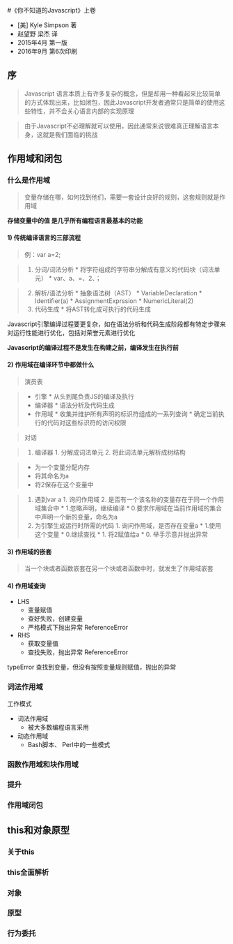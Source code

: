 #《你不知道的Javascript》上卷

* [美] Kyle Simpson 著
*  赵望野 梁杰 译
*  2015年4月 第一版
*  2016年9月 第6次印刷

## 序

> Javascript 语言本质上有许多复杂的概念，但是却用一种看起来比较简单的方式体现出来，比如闭包，因此Javascript开发者通常只是简单的使用这些特性，并不会关心语言内部的实现原理

> 由于Javascript不必理解就可以使用，因此通常来说很难真正理解语言本身，这就是我们面临的挑战

## 作用域和闭包
### 什么是作用域

> 变量存储在哪，如何找到他们，需要一套设计良好的规则，这套规则就是作用域

**存储变量中的值 是几乎所有编程语言最基本的功能**

#### 1) 传统编译语言的三部流程

> 例：var a=2;

> 1. 分词/词法分析
	* 将字符组成的字符串分解成有意义的代码块（词法单元）
	* var、a、=、2、；

> 2. 解析/语法分析
	* 抽象语法树（AST）
	* VariableDeclaration
		* Identifier(a)
		* AssignmentExprssion
			* NumericLiteral(2) 
> 3. 代码生成 
	* 将AST转化成可执行的代码生成

Javascript引擎编译过程要更复杂，如在语法分析和代码生成阶段都有特定步骤来对运行性能进行优化，包括对荣誉元素进行优化

**Javascript的编译过程不是发生在构建之前，编译发生在执行前**

#### 2) 作用域在编译环节中都做什么

> 演员表

> * 引擎
	* 从头到尾负责JS的编译及执行	
> * 编译器
	* 语法分析及代码生成 
> * 作用域
	* 收集并维护所有声明的标识符组成的一系列查询
	* 确定当前执行的代码对这些标识符的访问权限

> 对话

> 1. 编译器 
	1. 分解成词法单元
	2. 将此词法单元解析成树结构
	
> * 为一个变量分配内存
> * 将其命名为a
> * 将2保存在这个变量中

> 1. 遇到var a
	1. 询问作用域
	2. 是否有一个该名称的变量存在于同一个作用域集合中
		* 1.忽略声明，继续编译
		* 0.要求作用域在当前作用域的集合中声明一个新的变量，命名为a   
> 2. 为引擎生成运行时所需的代码
	1. 询问作用域，是否存在变量a
		* 1.使用这个变量
		* 0.继续查找
			* 1. 将2赋值给a
			* 0. 举手示意并抛出异常

#### 3) 作用域的嵌套
> 当一个块或者函数嵌套在另一个块或者函数中时，就发生了作用域嵌套

#### 4) 作用域查询

* LHS
	* 变量赋值
	* 查好失败，创建变量
	* 严格模式下抛出异常 ReferenceError
* RHS
	* 获取变量值 
	* 查找失败，抛出异常 ReferenceError

typeError 查找到变量，但没有按照变量规则赋值，抛出的异常 

### 词法作用域

工作模式

* 词法作用域
	* 被大多数编程语言采用 
* 动态作用域 
	* Bash脚本、 Perl中的一些模式

### 函数作用域和块作用域
### 提升
### 作用域闭包
## this和对象原型
### 关于this
### this全面解析
### 对象
### 原型
### 行为委托


